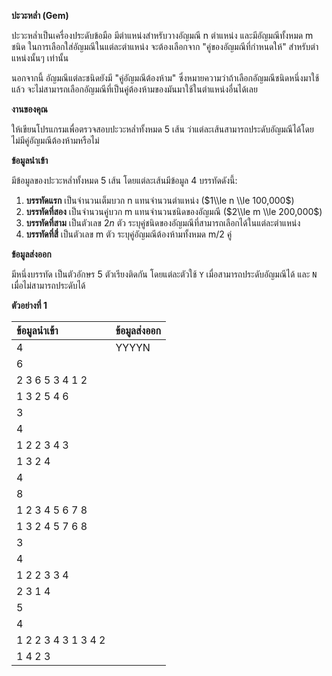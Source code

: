 **ปะวะหล่ำ (Gem)**

ปะวะหล่ำเป็นเครื่องประดับข้อมือ มีตำแหน่งสำหรับวางอัญมณี n ตำแหน่ง และมีอัญมณีทั้งหมด m ชนิด ในการเลือกใส่อัญมณีในแต่ละตำแหน่ง จะต้องเลือกจาก "คู่ของอัญมณีที่กำหนดให้" สำหรับตำแหน่งนั้นๆ เท่านั้น

นอกจากนี้ อัญมณีแต่ละชนิดยังมี "คู่อัญมณีต้องห้าม" ซึ่งหมายความว่าถ้าเลือกอัญมณีชนิดหนึ่งมาใช้แล้ว จะไม่สามารถเลือกอัญมณีที่เป็นคู่ต้องห้ามของมันมาใช้ในตำแหน่งอื่นได้เลย

**งานของคุณ**

ให้เขียนโปรแกรมเพื่อตรวจสอบปะวะหล่ำทั้งหมด 5 เส้น ว่าแต่ละเส้นสามารถประดับอัญมณีได้โดยไม่มีคู่อัญมณีต้องห้ามหรือไม่

**ข้อมูลนำเข้า**

มีข้อมูลของปะวะหล่ำทั้งหมด 5 เส้น โดยแต่ละเส้นมีข้อมูล 4 บรรทัดดังนี้:

1.  **บรรทัดแรก** เป็นจำนวนเต็มบวก n แทนจำนวนตำแหน่ง ($1\\le n \\le 100,000$)
2.  **บรรทัดที่สอง** เป็นจำนวนคู่บวก m แทนจำนวนชนิดของอัญมณี ($2\\le m \\le 200,000$)
3.  **บรรทัดที่สาม** เป็นตัวเลข $2n$ ตัว ระบุคู่ชนิดของอัญมณีที่สามารถเลือกได้ในแต่ละตำแหน่ง
4.  **บรรทัดที่สี่** เป็นตัวเลข m ตัว ระบุคู่อัญมณีต้องห้ามทั้งหมด m/2 คู่

**ข้อมูลส่งออก**

มีหนึ่งบรรทัด เป็นตัวอักษร 5 ตัวเรียงติดกัน โดยแต่ละตัวใช้ `Y` เมื่อสามารถประดับอัญมณีได้ และ `N` เมื่อไม่สามารถประดับได้

**ตัวอย่างที่ 1**

| ข้อมูลนำเข้า | ข้อมูลส่งออก |
| :--- | :--- |
| 4 | YYYYN |
| 6 | |
| 2 3 6 5 3 4 1 2 | |
| 1 3 2 5 4 6 | |
| 3 | |
| 4 | |
| 1 2 2 3 4 3 | |
| 1 3 2 4 | |
| 4 | |
| 8 | |
| 1 2 3 4 5 6 7 8 | |
| 1 3 2 4 5 7 6 8 | |
| 3 | |
| 4 | |
| 1 2 2 3 3 4 | |
| 2 3 1 4 | |
| 5 | |
| 4 | |
| 1 2 2 3 4 3 1 3 4 2 | |
| 1 4 2 3 | |